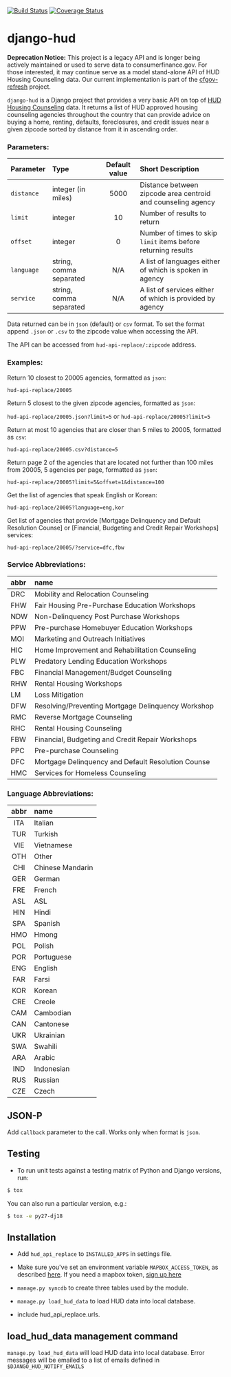 [![Build Status](https://travis-ci.org/cfpb/django-hud.svg?branch=master)](https://travis-ci.org/cfpb/django-hud) [![Coverage Status](https://coveralls.io/repos/github/cfpb/django-hud/badge.svg?branch=master)](https://coveralls.io/github/cfpb/django-hud?branch=master)

# django-hud

**Deprecation Notice:** This project is a legacy API and is longer being actively maintained or used to serve data to consumerfinance.gov. For those interested, it may continue serve as a model stand-alone API of HUD Housing Counseling data. Our current implementation is part of the [cfgov-refresh](https://github.com/cfpb/cfgov-refresh) project.

`django-hud` is a Django project that provides a very basic API on top of [HUD Housing
Counseling](http://portal.hud.gov/hudportal/HUD?src=/program_offices/housing/sfh/hcc) data. It returns a list of
HUD approved housing counseling agencies throughout the country that can provide advice on buying a home, renting,
defaults, foreclosures, and credit issues near a given zipcode sorted by distance from it in ascending order.

### Parameters:

| Parameter  | Type                    | Default value | Short Description                                                 |
|:---------- |:----------------------- |:-------------:|:----------------------------------------------------------------- |
| `distance` | integer (in miles)      | 5000          | Distance between zipcode area centroid and counseling agency      |
| `limit`    | integer                 | 10            | Number of results to return                                       |
| `offset`   | integer                 | 0             | Number of times to skip `limit` items before returning results    |
| `language` | string, comma separated | N/A           | A list of languages either of which is spoken in agency           |
| `service`  | string, comma separated | N/A           | A list of services either of which is provided by agency          |

Data returned can be in `json` (default) or `csv` format. To set the format append `.json` or `.csv` to the zipcode
value when accessing the API.

The API can be accessed from `hud-api-replace/:zipcode` address.

### Examples:

Return 10 closest to 20005 agencies, formatted as `json`:

`hud-api-replace/20005`

Return 5 closest to the given zipcode agencies, formatted as `json`:

`hud-api-replace/20005.json?limit=5` or `hud-api-replace/20005?limit=5`

Return at most 10 agencies that are closer than 5 miles to 20005, formatted as `csv`:

`hud-api-replace/20005.csv?distance=5`

Return page 2 of the agencies that are located not further than 100 miles from 20005, 5 agencies per page,
formatted as `json`:

`hud-api-replace/20005?limit=5&offset=1&distance=100`

Get the list of agencies that speak English or Korean:

`hud-api-replace/20005?language=eng,kor`

Get list of agencies that provide [Mortgage Delinquency and Default Resolution Counse] or [Financial, Budgeting
and Credit Repair Workshops] services:

`hud-api-replace/20005/?service=dfc,fbw`

### Service Abbreviations:

| abbr | name                                               |
|:---- |:-------------------------------------------------- |
| DRC  | Mobility and Relocation Counseling                 |
| FHW  | Fair Housing Pre-Purchase Education Workshops      |
| NDW  | Non-Delinquency Post Purchase Workshops            |
| PPW  | Pre-purchase Homebuyer Education Workshops         |
| MOI  | Marketing and Outreach Initiatives                 |
| HIC  | Home Improvement and Rehabilitation Counseling     |
| PLW  | Predatory Lending Education Workshops              |
| FBC  | Financial Management/Budget Counseling             |
| RHW  | Rental Housing Workshops                           |
| LM   | Loss Mitigation                                    |
| DFW  | Resolving/Preventing Mortgage Delinquency Workshop |
| RMC  | Reverse Mortgage Counseling                        |
| RHC  | Rental Housing Counseling                          |
| FBW  | Financial, Budgeting and Credit Repair Workshops   |
| PPC  | Pre-purchase Counseling                            |
| DFC  | Mortgage Delinquency and Default Resolution Counse |
| HMC  | Services for Homeless Counseling                   |

### Language Abbreviations:

| abbr | name             |
|:----:|:---------------- |
| ITA  | Italian          |
| TUR  | Turkish          |
| VIE  | Vietnamese       |
| OTH  | Other            |
| CHI  | Chinese Mandarin |
| GER  | German           |
| FRE  | French           |
| ASL  | ASL              |
| HIN  | Hindi            |
| SPA  | Spanish          |
| HMO  | Hmong            |
| POL  | Polish           |
| POR  | Portuguese       |
| ENG  | English          |
| FAR  | Farsi            |
| KOR  | Korean           |
| CRE  | Creole           |
| CAM  | Cambodian        |
| CAN  | Cantonese        |
| UKR  | Ukrainian        |
| SWA  | Swahili          |
| ARA  | Arabic           |
| IND  | Indonesian       |
| RUS  | Russian          |
| CZE  | Czech            |

## JSON-P

Add `callback` parameter to the call. Works only when format is `json`.


## Testing

* To run unit tests against a testing matrix of Python and Django versions, run:

```sh
$ tox
```

You can also run a particular version, e.g.:

```sh
$ tox -e py27-dj18
```

## Installation

* Add `hud_api_replace` to `INSTALLED_APPS` in settings file.

* Make sure you've set an environment variable `MAPBOX_ACCESS_TOKEN`, as described [here](http://geocoder.readthedocs.io/providers/Mapbox.html#environment-variables). If you need a mapbox token, [sign up here](https://www.mapbox.com/studio/signup/?path=%2Faccount)

* `manage.py syncdb` to create three tables used by the module.

* `manage.py load_hud_data` to load HUD data into local database.

* include hud_api_replace.urls.

## load_hud_data management command

`manage.py load_hud_data` will load HUD data into local database. Error messages will be emailed to a list of emails
defined in `$DJANGO_HUD_NOTIFY_EMAILS`
